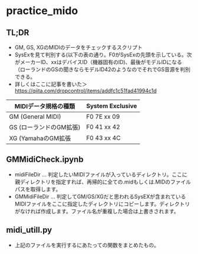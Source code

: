 # practice_mido

## TL;DR

* GM, GS, XGのMIDIのデータをチェックするスクリプト
* SysExを見て判別する(以下の表の通り。F0がSysExの先頭を示している。次がメーカーID、xxはデバイスID（機器固有のID)、最後がモデルIDになる（ローランドのGSの聞きならモデルID42のようなのでそれでGS音源を判別できる。
* 詳しくはここに記事を書いた＞https://qiita.com/dropcontrol/items/addfc1c51fad41994c1d

|MIDIデータ規格の種類|System Exclusive|
| --- | --- |
|GM (General MIDI)|F0 7E xx 09|
|GS (ローランドのGM拡張)|F0 41 xx 42|
|XG (YamahaのGM拡張|F0 43 xx 4C|

## GMMidiCheck.ipynb

* midiFileDir ... 判定したいMIDIファイルが入っているディレクトリ。ここに親ディレクトリを指定すれば、再帰的に全ての.midもしくは.MIDのファイルパスを取得します。
* GMMidiFileDir ... 判定してGM/GS/XGだと思われるSysEXが含まれているMIDIファイルをここに指定したディレクトリにコピーします。ディレクトリがなければ作成します。ファイル名が重複した場合は上書きされます。

## midi_utill.py

* 上記のファイルを実行するにあたっての関数をまとめたもの。
